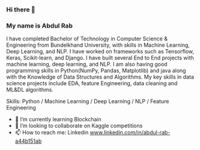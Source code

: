 ### Hi there 👋
### My name is Abdul Rab
I have completed Bachelor of Technology in Computer Science & Engineering from Bundelkhand University, with skills in Machine Learning, Deep Learning, and NLP. I have worked on frameworks such as Tensorflow, Keras, Scikit-learn, and Django. I have built several End to End projects with machine learning, deep learning, and NLP. I am also having good programming skills in Python(NumPy, Pandas, Matplotlib) and java along with the Knowledge of Data Structures and Algorithms.
My key skills in data science projects include EDA, feature Engineering, data cleaning and ML&DL algorithms.

Skills: Python / Machine Learning / Deep Learning / NLP / Feature Engineering

- 🌱 I’m currently learning Blockchain
- 👯 I’m looking to collaborate on Kaggle competitions
- 📫 How to reach me: Linkedin
www.linkedin.com/in/abdul-rab-a44b151ab

<!--
**abdul-rab-722/abdul-rab-722** is a ✨ _special_ ✨ repository because its `README.md` (this file) appears on your GitHub profile.

Here are some ideas to get you started:

- 🔭 I’m currently working on ...
- 🌱 I’m currently learning ...
- 👯 I’m looking to collaborate on ...
- 🤔 I’m looking for help with ...
- 💬 Ask me about ...
- 📫 How to reach me: ...
- 😄 Pronouns: ...
- ⚡ Fun fact: ...
-->

